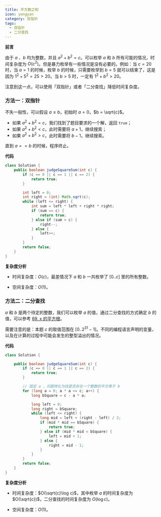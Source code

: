 ```yaml
---
title: 平方数之和
icon: yongyan
category: 双指针
tags:
  - 双指针
  - 二分查找
---
```



**前言**

由于 $a$ 、$b$ 均为整数，并且 $a^2 + b^2 = c$。可以枚举 $a$ 和 $b$ 所有可能的情况，时间复杂度为 $O(c^2)$。但是暴力枚举有一些情况是没有必要的。例如：当 $c = 20$ 时，当 $a = 1$ 的时候，枚举 $b$ 的时候，只需要枚举到 $b = 5$ 就可以结束了，这是因为 $1^2 + 5^2 = 25 > 20$。当 $b > 5$ 时，一定有 $1^2 + b^2 > 20$。

注意到这一点，可以使用「双指针」或者「二分查找」降低时间复杂度。

### 方法一：双指针

不失一般性，可以假设 $a \le b$，初始时 $a = 0$，$b = \sqrt{c}$。

+ 如果 $a^2 + b^2 = c$，我们找到了题目要求的一个解，返回 `true`；
+ 如果 $a^2 + b^2 < c$，此时需要将 $a + 1$，继续搜索；
+ 如果 $a^2 + b^2 > c$，此时需要将 $b - 1$，继续搜索。

直到 $a == b$ 的时候，程序终止。

**代码**

```Java [sol1-Java]
class Solution {
    public boolean judgeSquareSum(int c) {
        if (c == 0 || c == 1 || c == 2) {
            return true;
        }

        int left = 0;
        int right = (int) Math.sqrt(c);
        while (left <= right) {
            int sum = left * left + right * right;
            if (sum == c) {
                return true;
            } else if (sum > c) {
                right--;
            } else {
                left++;
            }
        }
        return false;
    }
}
```

**复杂度分析**

- 时间复杂度：$O(c)$，最差情况下 $a$ 和 $b$ 一共枚举了 $[0..c]$ 里的所有整数。

- 空间复杂度：$O(1)$。

### 方法二：二分查找

$a$ 和 $b$ 是两个待定的整数，我们可以枚举 $a$ 的值，通过二分查找的方式确定 $b$ 的值，可以参考 [69. x 的平方根](/problems/sqrtx/)。

需要注意的是：本题 $c$ 的取值范围在 $[0..2^{31} - 1]$。不同的编程语言声明的变量，以及在计算的过程中可能会发生的整型溢出的情况。

**代码**

```Java [sol1-Java]
class Solution {

    public boolean judgeSquareSum(int c) {
        if (c == 0 || c == 1 || c == 2) {
            return true;
        }

        // 固定 a ，问题转化为找是否存在一个整数的平方等于 b
        for (long a = 0; a * a <= c; a++) {
            long bSquare = c - a * a;

            long left = 0;
            long right = bSquare;
            while (left <= right) {
                long mid = left + (right - left) / 2;
                if (mid * mid == bSquare) {
                    return true;
                } else if (mid * mid < bSquare) {
                    left = mid + 1;
                } else {
                    right = mid - 1;
                }
            }
        }
        return false;
    }
}
```

**复杂度分析**

- 时间复杂度：$O(\sqrt{c}\log c)$，其中枚举 $a$ 的时间复杂度为 $O(\sqrt{c})$，二分查找的时间复杂度为 $O(\log c)$。

- 空间复杂度：$O(1)$。

